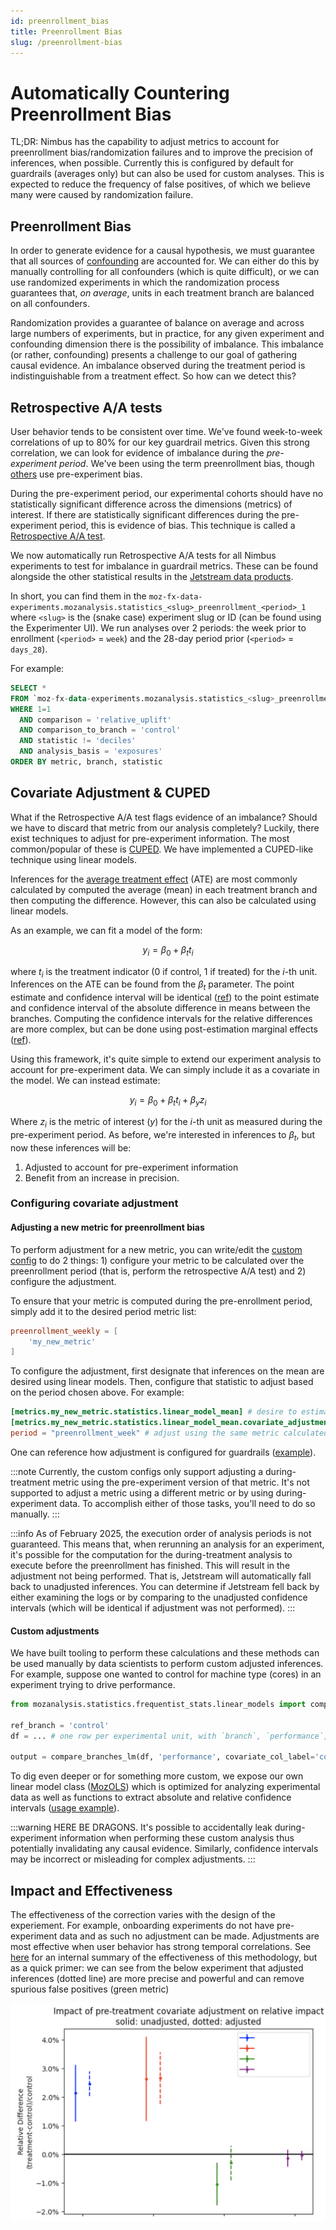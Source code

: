 ```yaml
---
id: preenrollment_bias
title: Preenrollment Bias
slug: /preenrollment-bias
---
```


# Automatically Countering Preenrollment Bias

TL;DR: Nimbus has the capability to adjust metrics to account for preenrollment bias/randomization failures and to improve the precision of inferences, when possible. Currently this is configured by default for guardrails (averages only) but can also be used for custom analyses. This is expected to reduce the frequency of false positives, of which we believe many were caused by randomization failure.

## Preenrollment Bias

In order to generate evidence for a causal hypothesis, we must guarantee that all sources of [confounding](https://en.wikipedia.org/wiki/Confounding) are accounted for. We can either do this by manually controlling for all confounders (which is quite difficult), or we can use randomized experiments in which the randomization process guarantees that, _on average_, units in each treatment branch are balanced on all confounders.

Randomization provides a guarantee of balance on average and across large numbers of experiments, but in practice, for any given experiment and confounding dimension there is the possibility of imbalance. This imbalance (or rather, confounding) presents a challenge to our goal of gathering causal evidence. An imbalance observed during the treatment period is indistinguishable from a treatment effect. So how can we detect this?

## Retrospective A/A tests

User behavior tends to be consistent over time. We've found week-to-week correlations of up to 80% for our key guardrail metrics. Given this strong correlation, we can look for evidence of imbalance during the _pre-experiment period_. We've been using the term preenrollment bias, though [others](https://www.statsig.com/blog/pre-experiment-bias-detection-statsig) use pre-experiment bias.

During the pre-experiment period, our experimental cohorts should have no statistically significant difference across the dimensions (metrics) of interest. If there are statistically significant differences during the pre-experiment period, this is evidence of bias. This technique is called a [Retrospective A/A test](https://www.microsoft.com/en-us/research/articles/patterns-of-trustworthy-experimentation-pre-experiment-stage/).

We now automatically run Retrospective A/A tests for all Nimbus experiments to test for imbalance in guardrail metrics. These can be found alongside the other statistical results in the [Jetstream data products](https://docs.telemetry.mozilla.org/datasets/jetstream.html#statistics-tables).

In short, you can find them in the `moz-fx-data-experiments.mozanalysis.statistics_<slug>_preenrollment_<period>_1` where `<slug>` is the (snake case) experiment slug or ID (can be found using the Experimenter UI). We run analyses over 2 periods: the week prior to enrollment (`<period>` = `week`) and the 28-day period prior (`<period>` = `days_28`).

For example:

```sql
SELECT *
FROM `moz-fx-data-experiments.mozanalysis.statistics_<slug>_preenrollment_week_1`
WHERE 1=1
  AND comparison = 'relative_uplift'
  AND comparison_to_branch = 'control'
  AND statistic != 'deciles'
  AND analysis_basis = 'exposures'
ORDER BY metric, branch, statistic
```

## Covariate Adjustment & CUPED

What if the Retrospective A/A test flags evidence of an imbalance? Should we have to discard that metric from our analysis completely? Luckily, there exist techniques to adjust for pre-experiment information. The most common/popular of these is [CUPED](https://www.statsig.com/blog/cuped). We have implemented a CUPED-like technique using linear models.

Inferences for the [average treatment effect](https://en.wikipedia.org/wiki/Average_treatment_effect) (ATE) are most commonly calculated by computed the average (mean) in each treatment branch and then computing the difference. However, this can also be calculated using linear models.

As an example, we can fit a model of the form:

$$y_i = \beta_0 + \beta_t t_i$$

where $t_i$ is the treatment indicator (0 if control, 1 if treated) for the $i$-th unit. Inferences on the ATE can be found from the $\beta_t$ parameter. The point estimate and confidence interval will be identical ([ref](https://www.refsmmat.com/courses/727/lecture-notes/linear-models.html#sec-ols-framework)) to the point estimate and confidence interval of the absolute difference in means between the branches. Computing the confidence intervals for the relative differences are more complex, but can be done using post-estimation marginal effects ([ref](https://stats.stackexchange.com/questions/646454/inferences-on-ratio-of-branch-means-in-randomized-experiment/646462#646462)).

Using this framework, it's quite simple to extend our experiment analysis to account for pre-experiment data. We can simply include it as a covariate in the model. We can instead estimate:

$$y_i = \beta_0 + \beta_t t_i + \beta_y z_i$$

Where $z_i$ is the metric of interest ($y$) for the $i$-th unit as measured during the pre-experiment period. As before, we're interested in inferences to $\beta_t$, but now these inferences will be:

1. Adjusted to account for pre-experiment information
2. Benefit from an increase in precision.

### Configuring covariate adjustment

#### Adjusting a new metric for preenrollment bias

To perform adjustment for a new metric, you can write/edit the [custom config](../jetstream/configuration.md#custom-experiment-configurations) to do 2 things: 1) configure your metric to be calculated over the preenrollment period (that is, perform the retrospective A/A test) and 2) configure the adjustment.

To ensure that your metric is computed during the pre-enrollment period, simply add it to the desired period metric list:

```toml
preenrollment_weekly = [
    'my_new_metric'
]
```

To configure the adjustment, first designate that inferences on the mean are desired using linear models. Then, configure that statistic to adjust based on the period chosen above. For example:

```toml
[metrics.my_new_metric.statistics.linear_model_mean] # desire to estimate the mean using linear models
[metrics.my_new_metric.statistics.linear_model_mean.covariate_adjustment] # desire to adjust that estimate
period = "preenrollment_week" # adjust using the same metric calculated during the week prior to enrollment
```

One can reference how adjustment is configured for guardrails ([example](https://github.com/mozilla/metric-hub/blob/main/jetstream/defaults/firefox_desktop.toml#L33-L67)).

:::note
Currently, the custom configs only support adjusting a during-treatment metric using the pre-experiment version of that metric. It's not supported to adjust a metric using a different metric or by using during-experiment data. To accomplish either of those tasks, you'll need to do so manually.
:::

:::info
As of February 2025, the execution order of analysis periods is not guaranteed. This means that, when rerunning an analysis for an experiment, it's possible for the computation for the during-treatment analysis to execute before the preenrollment has finished. This will result in the adjustment not being performed. That is, Jetstream will automatically fall back to unadjusted inferences. You can determine if Jetstream fell back by either examining the logs or by comparing to the unadjusted confidence intervals (which will be identical if adjustment was not performed).
:::

#### Custom adjustments

We have built tooling to perform these calculations and these methods can be used manually by data scientists to perform custom adjusted inferences. For example, suppose one wanted to control for machine type (cores) in an experiment trying to drive performance.

```python
from mozanalysis.statistics.frequentist_stats.linear_models import compare_branches_lm

ref_branch = 'control'
df = ... # one row per experimental unit, with `branch`, `performance`, and `cores` as columns

output = compare_branches_lm(df, 'performance', covariate_col_label='cores')
```

To dig even deeper or for something more custom, we expose our own linear model class ([MozOLS](https://github.com/mozilla/mozanalysis/blob/main/src/mozanalysis/frequentist_stats/linear_models/classes.py)) which is optimized for analyzing experimental data as well as functions to extract absolute and relative confidence intervals ([usage example](https://github.com/mozilla/mozanalysis/blob/main/src/mozanalysis/frequentist_stats/linear_models/functions.py#L505-L526)).

:::warning
HERE BE DRAGONS. It's possible to accidentally leak during-experiment information when performing these custom analysis thus potentially invalidating any causal evidence. Similarly, confidence intervals may be incorrect or misleading for complex adjustments.
:::

## Impact and Effectiveness

The effectiveness of the correction varies with the design of the experiement. For example, onboarding experiments do not have pre-experiment data and as such no adjustment can be made. Adjustments are most effective when user behavior has strong temporal correlations. See [here](https://docs.google.com/document/d/19iyqEidsEOYCPxHWi-3azqtlEqXL-46pttJ2GA7jSW8/edit?tab=t.0) for an internal summary of the effectiveness of this methodology, but as a quick primer: we can see from the below experiment that adjusted inferences (dotted line) are more precise and powerful and can remove spurious false positives (green metric)

![example](../../../static/img/preenrollment_example.png)
